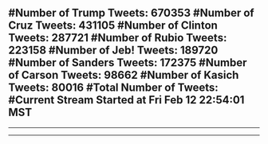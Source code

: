 #Number of Trump Tweets: 670353
#Number of Cruz Tweets: 431105
#Number of Clinton Tweets: 287721
#Number of Rubio Tweets: 223158
#Number of Jeb! Tweets: 189720
#Number of Sanders Tweets: 172375
#Number of Carson Tweets: 98662
#Number of Kasich Tweets: 80016
#Total Number of Tweets:  
#Current Stream Started at Fri Feb 12 22:54:01 MST
---
---
---
